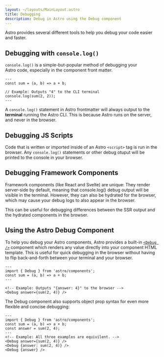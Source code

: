 ```yaml
---
layout: ~/layouts/MainLayout.astro
title: Debugging
description: Debug in Astro using the Debug component
---
```


Astro provides several different tools to help you debug your code easier and faster.

## Debugging with `console.log()`

`console.log()` is a simple-but-popular method of debugging your Astro code, especially in the component front matter.  


```astro
---
const sum = (a, b) => a + b;

// Example: Outputs "4" to the CLI terminal
console.log(sum(2, 2));
---
```

A `console.log()` statement in Astro frontmatter will always output to the **terminal** running the Astro CLI. This is because Astro runs on the server, and never in the browser.

## Debugging JS Scripts

Code that is written or imported inside of an Astro `<script>` tag is run in the browser. Any `console.log()` statements or other debug otuput will be  printed to the console in your browser. 

## Debugging Framework Components

Framework components (like React and Svelte) are unique: They render server-side by default, meaning that console.log() debug output will be visible in the terminal. However, they can also be hydrated for the browser, which may cause your debug logs to also appear in the browser.

This can be useful for debugging differences between the SSR output and the hydrated components in the browser.

## Using the Astro Debug Component

To help you debug your Astro components, Astro provides a built-in [`<Debug />`](/en/reference/builtin-components#debug-) component which renders any value directly into your component HTML template. This is useful for quick debugging in the browser without having to flip back-and-forth between your terminal and your browser.

```astro
---
import { Debug } from 'astro/components';
const sum = (a, b) => a + b;
---

<!-- Example: Outputs "{answer: 4}" to the browser -->
<Debug answer={sum(2, 4)} />
```

The Debug component also supports object prop syntax for even more flexible and concise debugging:

```astro
---
import { Debug } from 'astro/components';
const sum = (a, b) => a + b;
const answer = sum(2, 4);
---
<!-- Example: All three examples are equivilent. -->
<Debug answer={sum(2, 4)} />
<Debug {answer: sum(2, 4)} />
<Debug {answer} />
```






